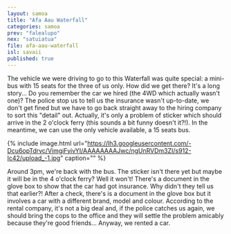 ```yaml
---
layout: samoa
title: "Afa Aau Waterfall"
categories: samoa
prev: "falealupo"
nex: "satuiatua"
file: afa-aau-waterfall
isl: savaii
published: true
---
```


The vehicle we were driving to go to this Waterfall was quite special: a mini-bus with 15 seats for the three of us only. How did we get there? It's a long story... Do you remember the car we hired (the 4WD which actually wasn't one)? The police stop us to tell us the insurance wasn't up-to-date, we don't get fined but we have to go back straight away to the hiring company to sort this "detail" out. Actually, it's only a problem of sticker which should arrive in the 2 o'clock ferry (this sounds a bit funny doesn't it?!). In the meantime, we can use the only vehicle available, a 15 seats bus.

{% include image.html url="https://lh3.googleusercontent.com/-Dcu6opTdrvc/VimgiFyivYI/AAAAAAAAJwc/ngUnRVDm3ZI/s912-Ic42/upload_-1.jpg" caption="" %}

Around 3pm, we're back with the bus. The sticker isn't there yet but maybe it will be in the 4 o'clock ferry? Well it won't! There's a document in the glove box to show that the car had got insurance. Why didn't they tell us that earlier?! After a check, there's is a document in the glove box but it involves a car with a different brand, model and colour. According to the rental company, it's not a big deal and, if the police catches us again, we should bring the cops to the office and they will settle the problem amicably because they're good friends... Anyway, we rented a car.